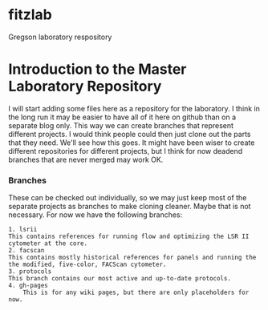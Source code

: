 fitzlab
=======

Gregson laboratory respository

# Introduction to the Master Laboratory Repository

I will start adding some files here as a repository for the laboratory. I think in the long run it may be easier to have all of it here on github than on a separate blog only. This way we can create branches that represent different projects. I would think people could then just clone out the parts that they need. We'll see how this goes. It might have been wiser to create different repositories for different projects, but I think for now deadend branches that are never merged may work OK. 

### Branches

These can be checked out individually, so we may just keep most of the separate projects as branches to make cloning cleaner. Maybe that is not necessary. For now we have the following branches:

    1. lsrii
	This contains references for running flow and optimizing the LSR II cytometer at the core. 
    2. facscan
	This contains mostly historical references for panels and running the the modified, five-color, FACScan cytometer.
    3. protocols
	This branch contains our most active and up-to-date protocols.
    4. gh-pages
        This is for any wiki pages, but there are only placeholders for now. 